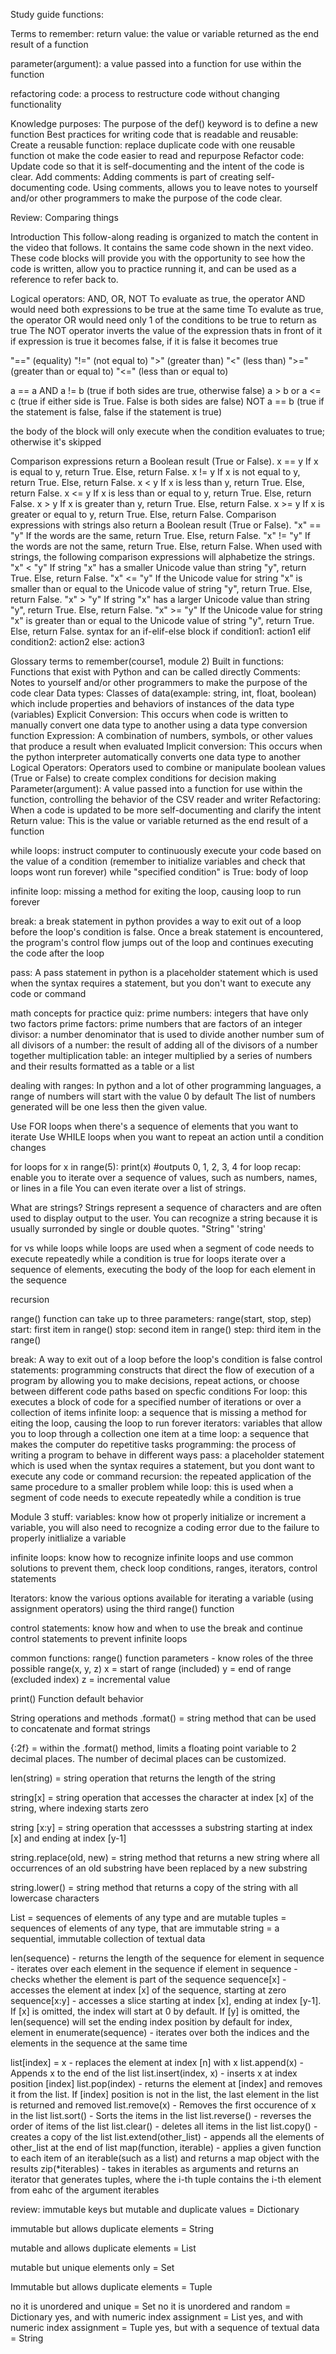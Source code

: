 Study guide functions: 

Terms to remember: 
return value: the value or variable returned as the end result of a function

parameter(argument): a value passed into a function for use within the function

refactoring code: a process to restructure code without changing functionality


Knowledge purposes:
The purpose of the def() keyword is to define a new function
Best practices for writing code that is readable and reusable: 
Create a reusable function: replace duplicate code with one reusable function ot make the code easier to read and repurpose
Refactor code: Update code so that it is self-documenting and the intent of the code is clear.
Add comments: Adding comments is part of creating self-documenting code. Using comments, allows you to leave notes to yourself and/or other programmers to make the purpose of the code clear. 


Review: Comparing things

Introduction
This follow-along reading is organized to match the content in the video that follows. It contains the same code shown in the next video. These code blocks will provide you with the opportunity to see how the code is written, allow you to practice running it, and can be used as a reference to refer back to. 

Logical operators: AND, OR, NOT
To evaluate as true, the operator AND would need both expressions to be true at the same time
To evalute as true, the operator OR would need only 1 of the conditions to be true to return as true
The NOT operator inverts the value of the expression thats in front of it
if expression is true it becomes false, if it is false it becomes true

"==" (equality)
"!=" (not equal to) 
">" (greater than)
"<" (less than)
">=" (greater than or equal to)
"<=" (less than or equal to) 

a == a AND a != b (true if both sides are true, otherwise false)
a > b or a <= c (true if either side is True. False is both sides are false)
NOT a == b (true if the statement is false, false if the statement is true) 

the body of the block will only execute when the condition evaluates to true; otherwise it's skipped

Comparison expressions return a Boolean result (True or False). 
x == y        If x is equal to y, return True. Else, return False.
x != y         If x is not equal to y, return True. Else, return False.
x < y          If x is less than y, return True. Else, return False.
x <= y        If x is less than or equal to y, return True. Else, return False.
x > y          If x is greater than y, return True. Else, return False.
x >= y        If x is greater or equal to y, return True. Else, return False.
Comparison expressions with strings also return a Boolean result (True or False).
"x" == "y"  If the words are the same, return True. Else, return False.
"x" != "y"   If the words are not the same, return True. Else, return False.
When used with strings, the following comparison expressions will alphabetize the strings.
"x" < "y"   	If string "x"  has a smaller Unicode value than string "y", return True.  Else, return False.
"x" <= "y" 	If the Unicode value for string "x" is smaller than or equal to the Unicode value of string "y", return True. Else, return False.
"x" > "y"    	If string "x" has a larger Unicode value than string "y", return True. Else, return False.
"x" >= "y"  	If the Unicode value for string "x" is greater than or equal to the Unicode value of string "y", return True. Else, return False.
syntax for an if-elif-else block
if condition1: 
    action1
elif condition2: 
    action2
else:
    action3

Glossary terms to remember(course1, module 2) 
Built in functions: Functions that exist with Python and can be called directly
Comments: Notes to yourself and/or other programmers to make the purpose of the code clear
Data types: Classes of data(example: string, int, float, boolean) which include properties and behaviors of instances of the data type (variables)
Explicit Conversion: This occurs when code is written to manually convert one data type to another using a data type conversion function
Expression: A combination of numbers, symbols, or other values that produce a result when evaluated
Implicit conversion: This occurs when the python interpreter automatically converts one data type to another
Logical Operators: Operators used to combine or manipulate boolean values (True or False) to create complex conditions for decision making
Parameter(argument): A value passed into a function for use within the function, controlling the behavior of the CSV reader and writer
Refactoring: When a code is updated to be more self-documenting and clarify the intent
Return value: This is the value or variable returned as the end result of a function

while loops: instruct computer to continuously execute your code based on the value of a condition
(remember to initialize variables and check that loops wont run forever) 
while "specified condition" is True:
    body of loop

infinite loop: missing a method for exiting the loop, causing loop to run forever

break: a break statement in python provides a way to exit out of a loop before the loop's condition is false. Once a break statement is encountered, the program's control flow jumps out of the loop and continues executing the code after the loop

pass: A pass statement in python is a placeholder statement which is used when the syntax requires a statement, but you don't want to execute any code or command

math concepts for practice quiz: 
prime numbers: integers that have only two factors
prime factors: prime numbers that are factors of an integer
divisor: a number denominator that is used to divide another number
sum of all divisors of a number: the result of adding all of the divisors of a number together
multiplication table: an integer multiplied by a series of numbers and their results formatted as a table or a list

dealing with ranges: In python and a lot of other programming languages, a range of numbers will start with the value 0 by default
The list of numbers generated will be one less then the given value.

Use FOR loops when there's a sequence of elements that you want to iterate
Use WHILE loops when you want to repeat an action until a condition changes

for loops
for x in range(5): 
    print(x) #outputs 0, 1, 2, 3, 4
for loop recap: enable you to iterate over a sequence of values, such as numbers, names, or lines in a file
You can even iterate over a list of strings.

What are strings?
Strings represent a sequence of characters and are often used to display output to the user. 
You can recognize a string because it is usually surronded by single or double quotes. "String" 'string' 

for vs while loops
while loops are used when a segment of code needs to execute repeatedly while a condition is true
for loops iterate over a sequence of elements, executing the body of the loop for each element in the sequence

recursion

range() function can take up to three parameters: range(start, stop, step)
start: first item in range()
stop: second item in range()
step: third item in the range() 

break: A way to exit out of a loop before the loop's condition is false
control statements: programming constructs that direct the flow of execution of a program by allowing you to make decisions, repeat actions, or choose between different code paths based on specfic conditions
For loop: this executes a block of code for a specified number of iterations or over a collection of items
infinite loop: a sequence that is missing a method for eiting the loop, causing the loop to run forever
iterators: variables that allow you to loop through a collection one item at a time
loop: a sequence that makes the computer do repetitive tasks
programming: the process of writing a program to behave in different ways
pass: a placeholder statement which is used when the syntax requires a statement, but you dont want to execute any code or command
recursion: the repeated application of the same procedure to a smaller problem
while loop: this is used when a segment of code needs to execute repeatedly while a condition is true 

Module 3 stuff: 
variables: know how ot properly initialize or increment a variable, you will also need to recognize a coding error due to the failure to properly initlialize a variable

infinite loops: know how to recognize infinite loops and use common solutions to prevent them, check loop conditions, ranges, iterators, control statements

Iterators: know the various options available for iterating a variable (using assignment operators) using the third range() function

control statements: know how and when to use the break and continue control statements to prevent infinite loops

common functions: 
range() function parameters - know roles of the three possible range(x, y, z)
x = start of range (included)
y = end of range (excluded index)
z = incremental value

print() Function default behavior

String operations and methods
.format() = string method that can be used to concatenate and format strings

{:2f} = within the .format() method, limits a floating point variable to 2 decimal places. The number of decimal places can be customized. 

len(string) = string operation that returns the length of the string

string[x] = string operation that accesses the character at index [x] of the string, where indexing starts zero

string [x:y] = string operation that accessses a substring starting at index [x] and ending at index [y-1] 

string.replace(old, new) = string method that returns a new string where all occurrences of an old substring have been replaced by a new substring

string.lower() = string method that returns a copy of the string with all lowercase characters

List = sequences of elements of any type and are mutable
tuples = sequences of elements of any type, that are immutable
string = a sequential, immutable collection of textual data

len(sequence) - returns the length of the sequence
for element in sequence - iterates over each element in the sequence
if element in sequence - checks whether the element is part of the sequence
sequence[x] - accesses the element at index [x] of the sequence, starting at zero
sequence[x:y] - accesses a slice starting at index [x], ending at index [y-1]. If [x] is omitted, the index will start at 0 by default. If [y] is omitted, the len(sequence) will set the ending index position by default
for index, element in enumerate(sequence) - iterates over both the indices and the elements in the sequence at the same time

list[index] = x - replaces the element at index [n] with x
list.append(x) - Appends x to the end of the list
list.insert(index, x) - inserts x at index position [index]
list.pop(index) - returns the element at [index] and removes it from the list. If [index] position is not in the list, the last element in the list is returned and removed
list.remove(x) - Removes the first occurence of x in the list
list.sort() - Sorts the items in the list
list.reverse() - reverses the order of items of the list
list.clear() - deletes all items in the list
list.copy() - creates a copy of the list
list.extend(other_list) - appends all the elements of other_list at the end of list
map(function, iterable) - applies a given function to each item of an iterable(such as a list) and returns a map object with the results
zip(*iterables) - takes in iterables as arguments and returns an iterator that generates tuples, where the i-th tuple contains the i-th element from eahc of the argument iterables

review:
immutable keys but mutable and duplicate values = Dictionary

immutable but allows duplicate elements = String

mutable and allows duplicate elements = List

mutable but unique elements only = Set

Immutable but allows duplicate elements = Tuple

no it is unordered and unique = Set
no it is unordered and random = Dictionary
yes, and with numeric index assignment = List
yes, and with numeric index assignment = Tuple
yes, but with a sequence of textual data = String


